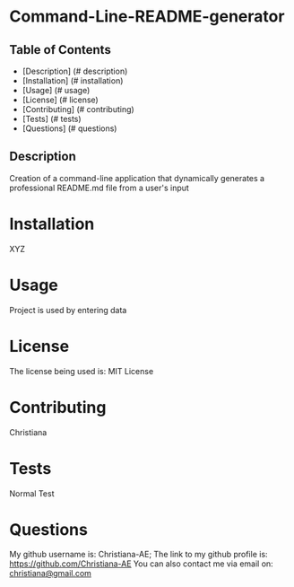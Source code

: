  # Command-Line-README-generator
 
## Table of Contents 
- [Description] (# description)
- [Installation] (# installation)
- [Usage] (# usage)
- [License] (# license)
- [Contributing] (# contributing)
- [Tests] (# tests)
- [Questions] (# questions)

## Description 
Creation of a command-line application that dynamically generates a professional README.md file from a user's input

# Installation
XYZ

# Usage
Project is used by entering data

# License
The license being used is: MIT License

# Contributing
Christiana

# Tests
Normal Test

# Questions
My github username is: Christiana-AE;
The link to my github profile is: https://github.com/Christiana-AE
You can also contact me via email on: christiana@gmail.com
